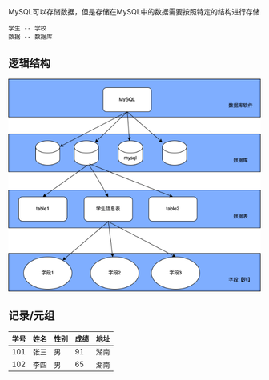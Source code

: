 
MySQL可以存储数据，但是存储在MySQL中的数据需要按照特定的结构进行存储
```
学生 -- 学校
数据 -- 数据库
```

## 逻辑结构
![逻辑结构.png](https://raw.githubusercontent.com/featherwit0918/Public/master/202504250119150.png)

## 记录/元组

| 学号  | 姓名  | 性别  | 成绩  | 地址  |
| --- | --- | --- | --- | --- |
| 101 | 张三  | 男   | 91  | 湖南  |
| 102 | 李四  | 男   | 65  | 湖南  |
